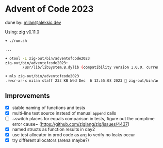 # Advent of Code 2023

done by: milan@aleksic.dev

Using: zig v0.11.0

```bash
➜ ./run.sh

...

➜ otool -L zig-out/bin/adventofcode2023
zig-out/bin/adventofcode2023:
        /usr/lib/libSystem.B.dylib (compatibility version 1.0.0, current version 1336.0.0)

➜ mls zig-out/bin/adventofcode2023
.rwxr-xr-x milan staff 233 KB Wed Dec  6 12:55:08 2023  zig-out/bin/adventofcode2023
```

## Improvements

- [x] stable naming of functions and tests
- [x] multi-line test source instead of manual `append` calls
- [ ] ~switch places for equals comparison in tests, figure out the comptime error cause~ (https://github.com/ziglang/zig/issues/4437)
- [x] named structs as function results in day2
- [x] use test allocator in prod code as arg to verify no leaks occur
- [x] try different allocators (arena maybe?)